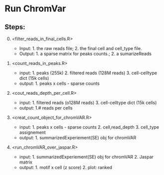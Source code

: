 
# Run ChromVar 

## Steps: 

0. <filter_reads_in_final_cells.R>
   * Input: 1. the raw reads file;  2. the final cell and cell_type file.
   * Output: 1. a sparse matrix for peaks counts.; 2. a sumarizeReads
   
1. <count_reads_in_peaks.R>
   * input: 1. peaks (255k) 2. filtered reads (128M reads) 3. cell-celltype dict (15k cells)
   * output: 1. peaks x cells - sparse counts

2. <cout_reads_depth_per_cell.R>
   * input: 1.  filtered reads (o128M reads) 3. cell-celltype dict (15k cells)
   * output: 1.# reads per cells
   
3. <creat_count_object_for_chromVAR.R>
   * input: 1. peaks x cells - sparse counts 2. cell,read_depth 3. cell_type assignement
   * output: 1. summarizedExperiement(SE) obj for chromVAR
   
4. <run_chromVAR_over_jaspar.R>
	*  input: 1. summarizedExperiement(SE) obj for chromVAR 2. Jaspar matrix 
	*  output: 1. motif x cell (z score) 2. plot: ranked

   
